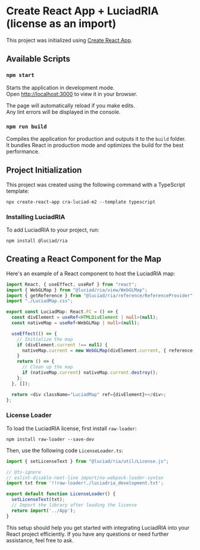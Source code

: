 # Create React App + LuciadRIA (license as an import)

This project was initialized using [Create React App](https://github.com/facebook/create-react-app).

## Available Scripts

### `npm start`

Starts the application in development mode.\
Open [http://localhost:3000](http://localhost:3000) to view it in your browser.

The page will automatically reload if you make edits.\
Any lint errors will be displayed in the console.

### `npm run build`

Compiles the application for production and outputs it to the `build` folder.\
It bundles React in production mode and optimizes the build for the best performance.

## Project Initialization

This project was created using the following command with a TypeScript template:

```shell
npx create-react-app cra-luciad-m2 --template typescript
```

### Installing LuciadRIA

To add LuciadRIA to your project, run:

```shell
npm install @luciad/ria
```

## Creating a React Component for the Map

Here's an example of a React component to host the LuciadRIA map:

```typescript
import React, { useEffect, useRef } from "react";
import { WebGLMap } from "@luciad/ria/view/WebGLMap";
import { getReference } from "@luciad/ria/reference/ReferenceProvider";
import "./LuciadMap.css";

export const LuciadMap: React.FC = () => {
  const divElement = useRef<HTMLDivElement | null>(null);
  const nativeMap = useRef<WebGLMap | null>(null);

  useEffect(() => {
    // Initialize the map
    if (divElement.current !== null) {
      nativeMap.current = new WebGLMap(divElement.current, { reference: getReference("EPSG:4978") });
    }
    return () => {
      // Clean up the map
      if (nativeMap.current) nativeMap.current.destroy();
    };
  }, []);

  return <div className="LuciadMap" ref={divElement}></div>;
};
```

### License Loader

To load the LuciadRIA license, first install `raw-loader`:

```shell
npm install raw-loader --save-dev
```

Then, use the following code `LicenseLoader.ts`:

```typescript
import { setLicenseText } from "@luciad/ria/util/License.js";

// @ts-ignore
// eslint-disable-next-line import/no-webpack-loader-syntax
import txt from '!!raw-loader!./luciadria_development.txt';

export default function LicenseLoader() {
  setLicenseText(txt);
  // Import the library after loading the license
  return import('../App');
}
```

This setup should help you get started with integrating LuciadRIA into your React project efficiently. If you have any questions or need further assistance, feel free to ask.
